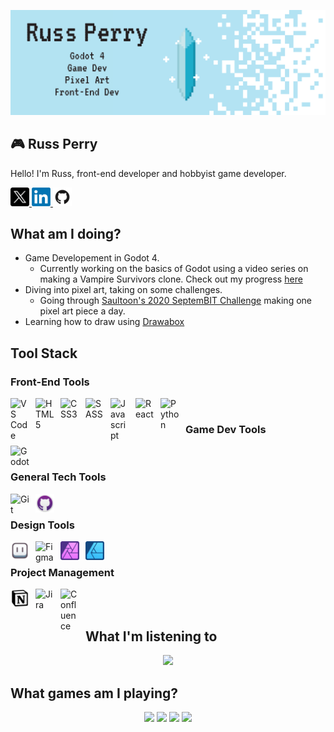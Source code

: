 ![](Images/GitHub-Banner_GameDev.png)

## 🎮 Russ Perry
Hello! I'm Russ, front-end developer and hobbyist game developer.

<a href="https://twitter.com/russintech">
  <img src="Images/Social_Icons/Twitter_X.png" width="30px" />
</a>
<a href="https://www.linkedin.com/in/russ-perry-22b638a8/">
  <img src="Images/Social_Icons/LinkedIn.png" width="30px"/>
</a>
<a href="https://github.com/rperry99">
  <img src="Images/Social_Icons/Github2.png" width="30px"/>
</a>

## What am I doing?
- Game Developement in Godot 4.
  - Currently working on the basics of Godot using a video series on making a Vampire Survivors clone. Check out my progress [here](https://github.com/rperry99/Vampire_Survivors_Clone)
- Diving into pixel art, taking on some challenges.
  - Going through [Saultoon's 2020 SeptemBIT Challenge](https://www.youtube.com/watch?v=11mBKkltki8) making one pixel art piece a day.
- Learning how to draw using [Drawabox](https://drawabox.com)

## Tool Stack

### Front-End Tools

<img align="left" alt="VS Code" width="30px" style="padding-right:10px;" src="https://cdn.jsdelivr.net/gh/devicons/devicon/icons/vscode/vscode-original.svg"/>
<img align="left" alt="HTML5" width="30px" style="padding-right:10px;" src="https://cdn.jsdelivr.net/gh/devicons/devicon/icons/html5/html5-original.svg"/>
<img align="left" alt="CSS3" width="30px" style="padding-right:10px;" src="https://cdn.jsdelivr.net/gh/devicons/devicon/icons/css3/css3-original-wordmark.svg"/>
<img align="left" alt="SASS" width="30px" style="padding-right:10px;" src="https://cdn.jsdelivr.net/gh/devicons/devicon/icons/sass/sass-original.svg"/>
<img align="left" alt="Javascript" width="30px" style="padding-right:10px;" src="https://cdn.jsdelivr.net/gh/devicons/devicon/icons/javascript/javascript-original.svg"/>
<img align="left" alt="React" width="30px" style="padding-right:10px;" src="https://cdn.jsdelivr.net/gh/devicons/devicon/icons/react/react-original-wordmark.svg"/>
<img align="left" alt="Python" width="30px" style="padding-right:10px;" src="https://cdn.jsdelivr.net/gh/devicons/devicon/icons/python/python-original.svg"/>

</br>

### Game Dev Tools

<img align="left" alt="Godot" width="30px" style="padding-right:10px;" src="https://cdn.jsdelivr.net/gh/devicons/devicon@latest/icons/godot/godot-original.svg" />

</br>

### General Tech Tools

<img align="left" alt="Git" width="30px" style="padding-right:10px;" src="https://cdn.jsdelivr.net/gh/devicons/devicon/icons/git/git-original.svg"/>
<img align="left" alt="GitHub" width="30px" style="padding-right:10px;" src="Images/Tool_Icons/github.png"/>

</br>

### Design Tools

<img align="left" alt="Aseprite" width="30px" style="padding-right:10px;" src="Images/Tool_Icons/aseprite.png"/>
<img align="left" alt="Figma" width="30px" style="padding-right:10px;" src="https://cdn.jsdelivr.net/gh/devicons/devicon/icons/figma/figma-original.svg"/>
<img align="left" alt="Affinity Photo" width="30px" style="padding-right:10px;" src="Images/Tool_Icons/affinity_photo.png""/>
<img align="left" alt="Affinity Designer" width="30px" style="padding-right:10px;" src="Images/Tool_Icons/affinity_designer.png""/>

</br>

### Project Management

<img align="left" alt="Notion" width="30px" style="padding-right:10px;" src="Images/Tool_Icons/notion.png"/>
<img align="left" alt="Jira" width="30px" style="padding-right:10px;" src="https://cdn.jsdelivr.net/gh/devicons/devicon/icons/jira/jira-original-wordmark.svg"/>
<img align="left" alt="Confluence" width="30px" style="padding-right:10px;" src="https://cdn.jsdelivr.net/gh/devicons/devicon/icons/confluence/confluence-original-wordmark.svg"/>


</br>
</br>

## What I'm listening to
<p align="center">
  <a href="https://open.spotify.com/user/1227273073">
    <img src="https://novatorem-pi-six.vercel.app/api/spotify"/>
  </a>
</p>

## What games am I playing?
<p align="center">
  <img src="https://assets.nintendo.com/image/upload/c_fill,w_1200/q_auto:best/f_auto/dpr_2.0/ncom/software/switch/70010000068673/94e7e930658b4970c3e98eeb8f8fff34de4b43067874c1968a607bc2c78bfd9d" height=200>
  <img src="https://www-static.warframe.com/images/longlanding/warframe-metacard.png" height=200>
  <img src="https://shared.akamai.steamstatic.com/store_item_assets/steam/apps/813230/capsule_616x353.jpg?t=1716414146" height=200>
  <img src="https://image.api.playstation.com/vulcan/ap/rnd/202401/2211/40e7cfd126a11fe5118310ebce6d9b3a23e7cabaca717217.png" height=200>
</p>

<!-- ## What am I currently reading?
<p align="center">
  <a href="https://www.amazon.com/Feel-Good-Productivity-More-What-Matters-ebook/dp/B0BQGKNHW1/ref=sr_1_1?dib=eyJ2IjoiMSJ9.ZMcD8zd6uNjDpJu7Fj7KSeeobn6et3Wnro2WoyoaP_T9_DlEkk1hcerAuItQWShgFprKX8r0pqs2BTO-g_SdQ0eTviCD2wni6bT3RyOcDlSv3PDT15PG8ilMIdsi33flVCVhPAI2WG49U2MbSYOW-vKbw_rXfPfzPm7qSZIpd0OQRUqrWGWfeJhJfHz3PniDZyixmBSwUvClIvP2XHdr0yl5dpKmHYuPkdjFlQszvvY.WsGtV3tyh1ly3TEeKQLA2CUj8dt_wG81gn6a744T8ks&dib_tag=se&hvadid=667401388767&hvdev=c&hvlocphy=9015298&hvnetw=g&hvqmt=e&hvrand=5890703491856110295&hvtargid=kwd-2173111892563&hydadcr=15554_13558538&keywords=feel+good+productivity+ali+abdaal&qid=1709325306&sr=8-1">
    <img src="https://m.media-amazon.com/images/I/71IaEbGSeuL._SY466_.jpg" height=300/>
  </a>
</p> -->

<!-- ## I got some badges!
<p align="center">
  <a href="https://holopin.io/@rperry99">
    <img src="https://holopin.me/rperry99"/>
  </a>
</p> -->

<!-- If you are interested in adding this to this your profile, check out this repo: https://github.com/novatorem/novatorem -->

<!--
**rperry99/rperry99** is a ✨ _special_ ✨ repository because its `README.md` (this file) appears on your GitHub profile.

Here are some ideas to get you started:



- 👯 I’m looking to collaborate on ...
- 🤔 I’m looking for help with ...
- 💬 Ask me about ...
- 📫 How to reach me: ...
- 😄 Pronouns: ...
- ⚡ Fun fact: ...
-->
